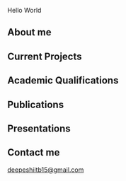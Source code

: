 Hello World

## About me

## Current Projects

## Academic Qualifications

## Publications

## Presentations

## Contact me
<deepeshiitb15@gmail.com>

